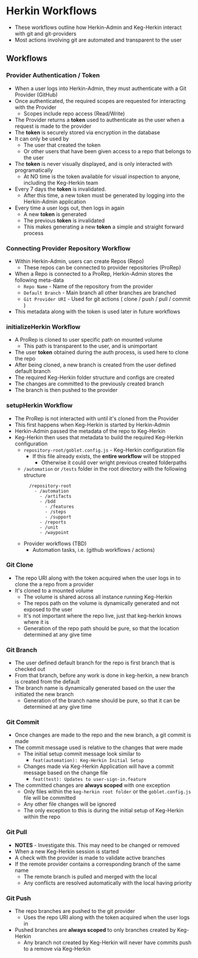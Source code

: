 # Herkin Workflows
* These workflows outline how Herkin-Admin and Keg-Herkin interact with git and git-providers
* Most actions involving git are automated and transparent to the user

## Workflows

### Provider Authentication / Token
* When a user logs into Herkin-Admin, they must authenticate with a Git Provider (GitHub)
* Once authenticated, the required scopes are requested for interacting with the Provider
  * Scopes include repo access (Read/Write)
* The Provider returns a **token** used to authenticate as the user when a request is made to the provider
* The **token** is securely stored via encryption in the database
* It can only be used by
  * The user that created the token
  * Or other users that have been given access to a repo that belongs to the user
* The **token** is never visually displayed, and is only interacted with programatically
  * At NO time is the token available for visual inspection to anyone, including the Keg-Herkin team
* Every 7 days the **token** is invalidated.
  * After this time, a new token must be generated by logging into the Herkin-Admin application
* Every time a user logs out, then logs in again
  * A new **token** is generated
  * The previous **token** is invalidated
  * This makes generating a new **token** a simple and straight forward process

### Connecting Provider Repository Workflow
* Within Herkin-Admin, users can create Repos (Repo)
  * These repos can be connected to provider repositories (ProRep)
* When a Repo is connected to a ProRep, Herkin-Admin stores the following meta-data
  * `Repo Name` - Name of the repository from the provider
  * `Default Branch` - Main branch all other branches are branched
  * `Git Provider URI` - Used for git actions ( clone / push / pull / commit )
* This metadata along with the token is used later in future workflows

### initializeHerkin Workflow
* A ProRep is cloned to user specific path on mounted volume
  * This path is transparent to the user, and is unimportant
* The user **token** obtained during the auth process, is used here to clone the repo
* After being cloned, a new branch is created from the user defined default branch
* The required Keg-Herkin folder structure and configs are created
* The changes are committed to the previously created branch
* The branch is then pushed to the provider

### setupHerkin Workflow
* The ProRep is not interacted with until it's cloned from the Provider
* This first happens when Keg-Herkin is started by Herkin-Admin
* Herkin-Admin passed the metadata of the repo to Keg-Herkin
* Keg-Herkin then uses that metadata to build the required Keg-Herkin configuration
  * `repository-root/goblet.config.js` - Keg-Herkin configuration file
    * If this file already exists, the **entire workflow** will be stopped
      * Otherwise it could over wright previous created folderpaths
  * `/automation` or `/tests` folder in the root directory with the following structure
    ```
      /repository-root
        - /automation
          - /artifacts
          - /bdd
            - /features
            - /steps
            - /support
          - /reports
          - /unit
          - /waypoint
    ```
  * Provider workflows (TBD)
    * Automation tasks, i.e. (github workflows / actions)

### Git Clone
* The repo URI along with the token acquired when the user logs in to clone the a repo from a provider
* It's cloned to a mounted volume
  * The volume is shared across all instance running Keg-Herkin
  * The repos path on the volume is dynamically generated and not exposed to the user
  * It's not important where the repo live, just that keg-herkin knows where it is
  * Generation of the repo path should be pure, so that the location determined at any give time

### Git Branch
* The user defined default branch for the repo is first branch that is checked out
* From that branch, before any work is done in keg-herkin, a new branch is created from the default
* The branch name is dynamically generated based on the user the initiated the new branch
  * Generation of the branch name should be pure, so that it can be determined at any give time

### Git Commit
* Once changes are made to the repo and the new branch, a git commit is made
* The commit message used is relative to the changes that were made
  * The initial setup commit message look similar to
    * `feat(automation): Keg-Herkin Initial Setup`
  * Changes made via Keg-Herkin Application will have a commit message based on the change file
    * `feat(test): Updates to user-sign-in.feature`
* The committed changes are **always scoped** with one exception
  * Only files within the `keg-herkin root folder` or the `goblet.config.js` file will be committed
  * Any other file changes will be ignored
  * The only exception to this is during the initial setup of Keg-Herkin within the repo

### Git Pull
  * **NOTES** - Investigate this. This may need to be changed or removed
* When a new Keg-Herkin session is started
* A check with the provider is made to validate active branches
* If the remote provider contains a corresponding branch of the same name
  * The remote branch is pulled and merged with the local
  * Any conflicts are resolved automatically with the local having priority

### Git Push
* The repo branches are pushed to the git provider
  * Uses the repo URI along with the token acquired when the user logs in
* Pushed branches are **always scoped** to only branches created by Keg-Herkin
  * Any branch not created by Keg-Herkin will never have commits push to a remove via Keg-Herkin
